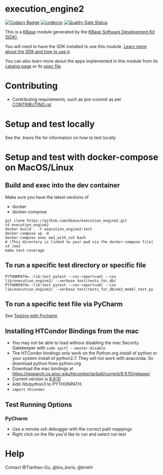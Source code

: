 # execution_engine2
  
[![Codacy Badge](https://api.codacy.com/project/badge/Grade/c1a997d83d834ba99e7cb4a88b945e05)](https://www.codacy.com/gh/kbase/execution_engine2?utm_source=github.com&amp;utm_medium=referral&amp;utm_content=kbase/execution_engine2&amp;utm_campaign=Badge_Grade)
[![codecov](https://codecov.io/gh/kbase/execution_engine2/branch/develop/graph/badge.svg)](https://codecov.io/gh/kbase/execution_engine2)
[![Quality Gate Status](https://sonarcloud.io/api/project_badges/measure?project=kbase_execution_engine2&metric=alert_status)](https://sonarcloud.io/dashboard?id=kbase_execution_engine2)
  
  
This is a [KBase](https://kbase.us) module generated by the [KBase Software Development Kit (SDK)](https://github.com/kbase/kb_sdk).  
  
You will need to have the SDK installed to use this module. [Learn more about the SDK and how to use it](https://kbase.github.io/kb_sdk_docs/).  
  
You can also learn more about the apps implemented in this module from its [catalog page](https://narrative.kbase.us/#catalog/modules/execution_engine2) or its [spec file]($module_name.spec).  

# Contributing

* Contributing requirements, such as pre-commit as per [CONTRIBUTING.rst](CONTRIBUTING.rst)


# Setup and test locally
  
See the .travis file for information on how to test locally

# Setup and test with docker-compose on MacOS/Linux

## Build and exec into the dev container 

Make sure you have the latest versions of 

* docker
* docker-compose

```
git clone https://github.com/kbase/execution_engine2.git
cd execution_engine2
docker build . -t execution_engine2:test
docker-compose up -d
docker-compose exec ee2_with_ssh bash
# (This directory is linked to your pwd via the docker-compose file)
cd /ee2
make test-coverage
```

## To run a specific test directory or specific file
```
PYTHONPATH=.:lib:test pytest --cov-report=xml --cov lib/execution_engine2/ --verbose test/tests_for_db/
PYTHONPATH=.:lib:test pytest --cov-report=xml --cov lib/execution_engine2/ --verbose test/tests_for_db/ee2_model_test.py
```

## To run a specific test file via PyCharm
See [Testing with Pycharm](docs/testing_with_pycharm.md)

## Installing HTCondor Bindings from the mac
* You may not be able to load without disabling the mac Security Gatekeeper with `sudo spctl --master-disable`
* The HTCondor bindings only work on the Python.org install of python or your system install of python2.7. They will not work with anaconda. So download python from python.org
* Download the mac bindings at https://research.cs.wisc.edu/htcondor/tarball/current/8.9.10/release/
* Current version is [8.9.10](https://research.cs.wisc.edu/htcondor/tarball/current/8.9.10/release/condor-8.9.10-x86_64_MacOSX-unstripped.tar.gz)
* Add <condor>/lib/python3 to PYTHONPATH.
* `import htcondor`
  
## Test Running Options  
### PyCharm
* Use a remote ssh debugger with the correct path mappings
* Right click on the file you'd like to run and select run test

 
# Help  
  
Contact @Tianhao-Gu, @bio_boris, @briehl
